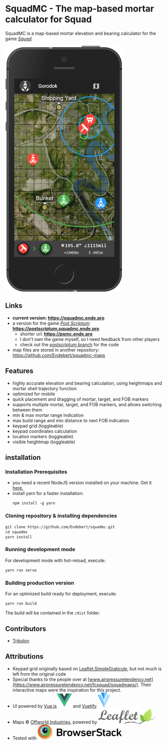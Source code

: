 # SquadMC - The map-based mortar calculator for Squad

SquadMC is a map-based mortar elevation and bearing calculator for the game [*Squad*](http://joinsquad.com/).

![IPhone 5 Screenshot](./public/img/iphone_screenshot.png)

## Links

 * **current version: https://squadmc.ende.pro**
 * a version for the game [*Post Scriptum*](http://postscriptumgame.com/): **https://postscriptum.squadmc.ende.pro**
   * shorter url: **https://psmc.ende.pro**
   * I don't own the game myself, so I need feedback from other players
   * check out the [postscriptum branch](https://github.com/Endebert/squadmc/tree/postscriptum) for the code
 * map files are stored in another repository: https://github.com/Endebert/squadmc-maps
## Features
 * highly accurate elevation and bearing calculation, using heightmaps and mortar shell trajectory function
 * optimized for mobile
 * quick placement and dragging of mortar, target, and FOB markers
 * supports multiple mortar, target, and FOB markers, and allows switching between them
 * min & max mortar range indication
 * max build range and min distance to next FOB indication
 * keypad grid (toggleable)
 * keypad coordinates calculation
 * location markers (toggleable)
 * visible heightmap (toggleable)


## installation

### Installation Prerequisites

 * you need a recent NodeJS version installed on your machine. Get it [here.](https://nodejs.org/en/)
 * install yarn for a faster installation:
   ```
   npm install -g yarn
   ```

### Cloning repository & installing dependencies

```
git clone https://github.com/Endebert/squadmc.git
cd squadmc
yarn install
``` 

### Running development mode

For development mode with hot-reload, execute:
```
yarn run serve
```

### Building production version

For an optimized build ready for deployment, execute: 
```
yarn run build
```
The build will be contained in the `/dist` folder.

## Contributors
 * [Trikolon](https://github.com/Trikolon)

## Attributions
 * Keypad grid originally based on [Leaflet.SimpleGraticule](https://github.com/ablakey/Leaflet.SimpleGraticule), but not much is left from the original code
 * Special thanks to the people over at [www.airpressuretendency.net](https://www.airpressuretendency.net/fcsquad/squadmaps/). Their interactive maps were the inspiration for this project.
 * UI powered by [Vue.js![Vue.js](./public/img/logos/logo_vuejs.png)](https://vuejs.org/) and [Vuetify![Vue.js](./public/img/logos/logo_vuetify.png)](http://vuetifyjs.com/)
 * Maps © [Offworld Industries](http://joinsquad.com/), powered by [![Leaflet](./public/img/logos/logo_leaflet.png)](https://leafletjs.com/)
 * Tested with [![BrowserStack](./public/img/logos/logo_browserstack.png)](https://www.browserstack.com/)